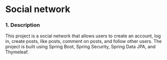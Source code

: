 # Social network

### 1. Description
This project is a social network that allows users to create an account, log in, create posts, like posts, comment on posts, and follow other users.
The project is built using Spring Boot, Spring Security, Spring Data JPA, and Thymeleaf.
